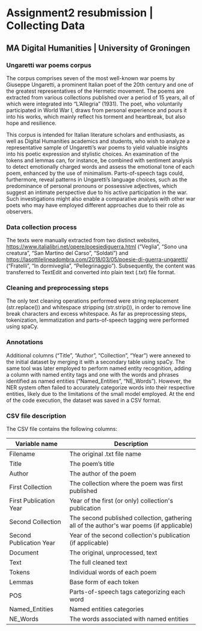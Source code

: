 # Assignment2 resubmission | Collecting Data 
## MA Digital Humanities | University of Groningen

### Ungaretti war poems corpus
The corpus comprises seven of the most well-known war poems by Giuseppe Ungaretti, a prominent Italian poet of the 20th century and one of the greatest representatives of the Hermetic movement. The poems are extracted from various collections published over a period of 15 years, all of which were integrated into “L’Allegria” (1931). 
The poet, who voluntarily participated in World War I, draws from personal experience and pours it into his works, which mainly reflect his torment and heartbreak, but also hope and resilience. 

This corpus is intended for Italian literature scholars and enthusiasts, as well as Digital Humanities academics and students, who wish to analyze a representative sample of Ungaretti’s war poems to yield valuable insights into his poetic expression and stylistic choices. An examination of the tokens and lemmas can, for instance, be combined with sentiment analysis to detect emotionally charged words and assess the emotional tone of each poem, enhanced by the use of minimalism. Parts-of-speech tags could, furthermore, reveal patterns in Ungaretti’s language choices, such as the predominance of personal pronouns or possessive adjectives, which suggest an intimate perspective due to his active participation in the war. Such investigations might also enable a comparative analysis with other war poets who may have employed different approaches due to their role as observers. 

### Data collection process
The texts were manually extracted from two distinct websites, https://www.italialibri.net/opere/poesiediguerra.html (“Veglia”, “Sono una creatura”, “San Martino del Carso”, “Soldati”) and https://lasottilelineadombra.com/2018/03/05/poesie-di-guerra-ungaretti/ (“Fratelli”, “In dormiveglia”, “Pellegrinaggio”). Subsequently, the content was transferred to TextEdit and converted into plain text (.txt) file format. 

### Cleaning and preprocessing steps
The only text cleaning operations performed were string replacement (str.replace()) and whitespace stripping (str.strip()), in order to remove line break characters and excess whitespace. 
As far as preprocessing steps, tokenization, lemmatization and parts-of-speech tagging were performed using spaCy. 

### Annotations
Additional columns (“Title”, “Author”, “Collection”, “Year”) were annexed to the initial dataset by merging it with a secondary table using spaCy. The same tool was later employed to perform named entity recognition, adding a column with named entity tags and one with the words and phrases identified as named entities (“Named_Entities”, “NE_Words”). However, the NER system often failed to accurately categorize words into their respective entities, likely due to the limitations of the small model employed. 
At the end of the code execution, the dataset was saved in a CSV format. 

### CSV file description 
The CSV file contains the following columns: 

| Variable name | Description |
| ----------------------- | ------------------------------------------------------------------------------------------ |
| Filename                | The original .txt file name                                                                |
| Title                   | The poem’s title                                                                           |
| Author                  | The author of the poem                                                                     |
| First Collection        | The collection where the poem was first published                                          |
| First Publication Year  | Year of the first (or only) collection's publication                                       |
| Second Collection       | The second published collection, gathering all of the author's war poems (if applicable)   |
| Second Publication Year | Year of the second collection's publication (if applicable)                                |
| Document                | The original, unprocessed, text                                                            |
| Text                    | The full cleaned text                                                                      |
| Tokens                  | Individual words of each poem                                                              |
| Lemmas                  | Base form of each token                                                                    |
| POS                     | Parts-of-speech tags categorizing each word                                                |
| Named_Entities          | Named entities categories                                                                  |
| NE_Words                | The words associated with named entities                                                   |
